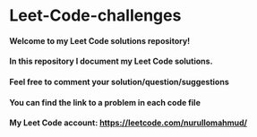 # Leet-Code-challenges

#### Welcome to my Leet Code solutions repository!
#### In this repository I document my Leet Code solutions.
#### Feel free to comment your solution/question/suggestions
#### You can find the link to a problem in each code file
#### My Leet Code account: https://leetcode.com/nurullomahmud/
####
####
####
####
####
####
####
####
